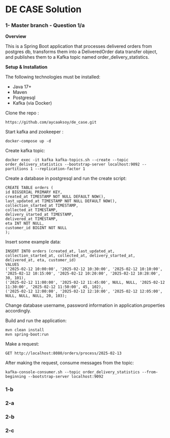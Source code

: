# **DE CASE Solution**

### **1- Master branch - Question 1/a**

**Overview**

This is a Spring Boot application that processes delivered orders from postgres db, transforms them into a  DeliveredOrder data transfer object, and publishes them to a Kafka topic named order_delivery_statistics.

**Setup & Installation**

The following technologies must be installed:
- Java 17+
- Maven
- Postgresql
- Kafka (via Docker)

Clone the repo : 

    https://github.com/aycaaksoy/de_case.git

Start kafka and zookeeper : 

    docker-compose up -d

Create kafka topic:

    docker exec -it kafka kafka-topics.sh --create --topic order_delivery_statistics --bootstrap-server localhost:9092 --partitions 1 --replication-factor 1


Create a database in postgresql and run the create script:

    CREATE TABLE orders (
    id BIGSERIAL PRIMARY KEY,
    created_at TIMESTAMP NOT NULL DEFAULT NOW(),
    last_updated_at TIMESTAMP NOT NULL DEFAULT NOW(),
    collection_started_at TIMESTAMP,
    collected_at TIMESTAMP,
    delivery_started_at TIMESTAMP,
    delivered_at TIMESTAMP,
    eta INT NOT NULL,
    customer_id BIGINT NOT NULL
    );

Insert some example data:

    INSERT INTO orders (created_at, last_updated_at, collection_started_at, collected_at, delivery_started_at, delivered_at, eta, customer_id)
    VALUES
    ('2025-02-12 10:00:00', '2025-02-12 10:30:00', '2025-02-12 10:10:00', '2025-02-12 10:15:00', '2025-02-12 10:20:00', '2025-02-12 10:28:00', 30, 101),
    ('2025-02-12 11:00:00', '2025-02-12 11:45:00', NULL, NULL, '2025-02-12 11:30:00', '2025-02-12 11:50:00', 45, 102),
    ('2025-02-12 12:00:00', '2025-02-12 12:10:00', '2025-02-12 12:05:00', NULL, NULL, NULL, 20, 103);

Change database username, password information in application.properties accordingly.

Build and run the application:

    mvn clean install
    mvn spring-boot:run

Make a request:

    GET http://localhost:8080/orders/process/2025-02-13

After making the request, consume messages from the topic:

    kafka-console-consumer.sh --topic order_delivery_statistics --from-beginning --bootstrap-server localhost:9092


### **1-b**


### **2-a**

### **2-b**

### **2-c**